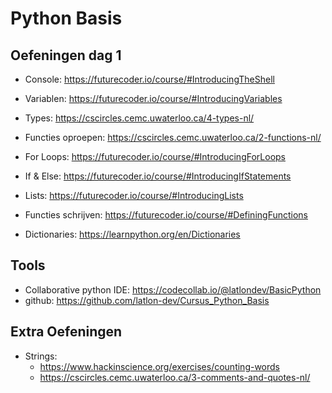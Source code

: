 # Python Basis

## Oefeningen dag 1

* Console: https://futurecoder.io/course/#IntroducingTheShell

* Variablen: https://futurecoder.io/course/#IntroducingVariables

* Types: https://cscircles.cemc.uwaterloo.ca/4-types-nl/

* Functies oproepen: https://cscircles.cemc.uwaterloo.ca/2-functions-nl/

* For Loops: https://futurecoder.io/course/#IntroducingForLoops

* If & Else: https://futurecoder.io/course/#IntroducingIfStatements

* Lists: https://futurecoder.io/course/#IntroducingLists 

* Functies schrijven: https://futurecoder.io/course/#DefiningFunctions

* Dictionaries: https://learnpython.org/en/Dictionaries


## Tools
* Collaborative python IDE: https://codecollab.io/@latlondev/BasicPython
* github: https://github.com/latlon-dev/Cursus_Python_Basis

## Extra Oefeningen
* Strings:
    - https://www.hackinscience.org/exercises/counting-words
    - https://cscircles.cemc.uwaterloo.ca/3-comments-and-quotes-nl/

